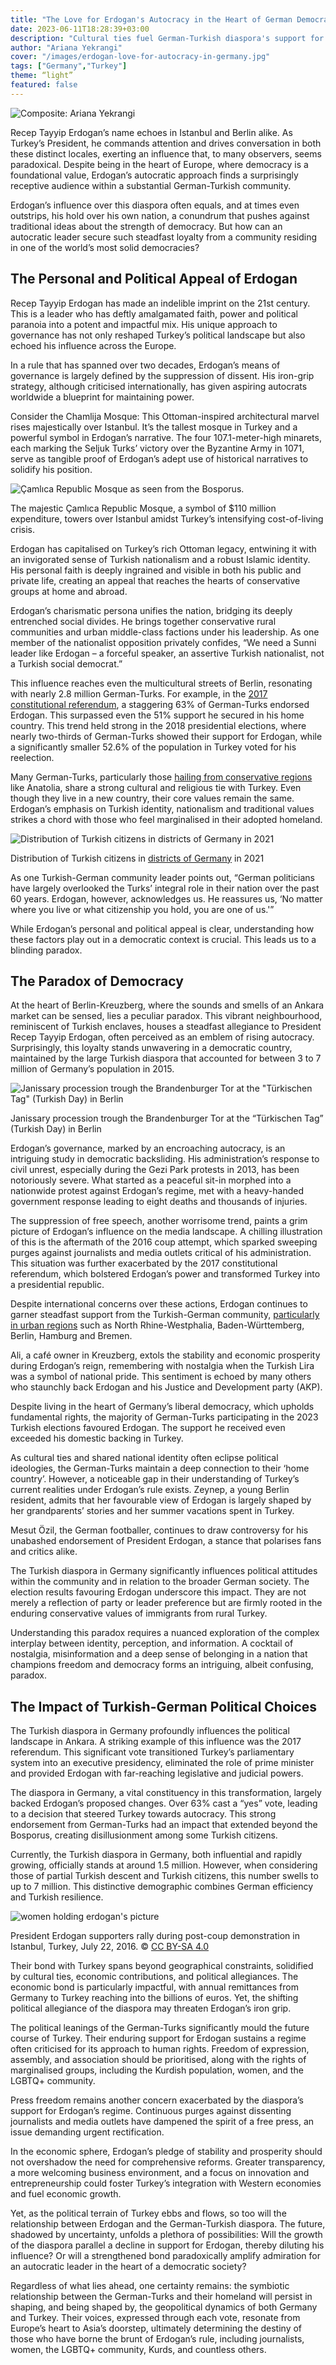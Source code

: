 ```yaml
---
title: "The Love for Erdogan's Autocracy in the Heart of German Democracy"
date: 2023-06-11T18:28:39+03:00
description: "Cultural ties fuel German-Turkish diaspora's support for Erdogan's autocracy, a paradox threatening to stall Turkey's progress in the 21st century."
author: "Ariana Yekrangi"
cover: "/images/erdogan-love-for-autocracy-in-germany.jpg"
tags: ["Germany","Turkey"]
theme: “light”
featured: false
---
```


![Composite: Ariana Yekrangi](/images/erdogan-love-for-autocracy-in-germany.jpg)

Recep Tayyip Erdogan’s name echoes in Istanbul and Berlin alike. As Turkey’s President, he commands attention and drives conversation in both these distinct locales, exerting an influence that, to many observers, seems paradoxical. Despite being in the heart of Europe, where democracy is a foundational value, Erdogan’s autocratic approach finds a surprisingly receptive audience within a substantial German-Turkish community.

Erdogan’s influence over this diaspora often equals, and at times even outstrips, his hold over his own nation, a conundrum that pushes against traditional ideas about the strength of democracy. But how can an autocratic leader secure such steadfast loyalty from a community residing in one of the world’s most solid democracies?

## **The Personal and Political Appeal of Erdogan**

Recep Tayyip Erdogan has made an indelible imprint on the 21st century. This is a leader who has deftly amalgamated faith, power and political paranoia into a potent and impactful mix. His unique approach to governance has not only reshaped Turkey’s political landscape but also echoed his influence across the Europe.

In a rule that has spanned over two decades, Erdogan’s means of governance is largely defined by the suppression of dissent. His iron-grip strategy, although criticised internationally, has given aspiring autocrats worldwide a blueprint for maintaining power.

Consider the Chamlija Mosque: This Ottoman-inspired architectural marvel rises majestically over Istanbul. It’s the tallest mosque in Turkey and a powerful symbol in Erdogan’s narrative. The four 107.1-meter-high minarets, each marking the Seljuk Turks’ victory over the Byzantine Army in 1071, serve as tangible proof of Erdogan’s adept use of historical narratives to solidify his position.

![Çamlıca Republic Mosque as seen from the Bosporus.](https://un-aligned.org/wp-content/uploads/2023/06/Camlica-Mosque-1024x713.jpg "The Love for Erdogan's Autocracy in the Heart of German Democracy 1")

The majestic Çamlıca Republic Mosque, a symbol of $110 million expenditure, towers over Istanbul amidst Turkey’s intensifying cost-of-living crisis.

Erdogan has capitalised on Turkey’s rich Ottoman legacy, entwining it with an invigorated sense of Turkish nationalism and a robust Islamic identity. His personal faith is deeply ingrained and visible in both his public and private life, creating an appeal that reaches the hearts of conservative groups at home and abroad.

Erdogan’s charismatic persona unifies the nation, bridging its deeply entrenched social divides. He brings together conservative rural communities and urban middle-class factions under his leadership. As one member of the nationalist opposition privately confides, “We need a Sunni leader like Erdogan – a forceful speaker, an assertive Turkish nationalist, not a Turkish social democrat.”

This influence reaches even the multicultural streets of Berlin, resonating with nearly 2.8 million German-Turks. For example, in the [2017 constitutional referendum](https://www.dw.com/en/why-many-turks-in-germany-still-vote-for-erdogan/a-65442948), a staggering 63% of German-Turks endorsed Erdogan. This surpassed even the 51% support he secured in his home country. This trend held strong in the 2018 presidential elections, where nearly two-thirds of German-Turks showed their support for Erdogan, while a significantly smaller 52.6% of the population in Turkey voted for his reelection.

Many German-Turks, particularly those [hailing from conservative regions](https://www.dw.com/en/why-many-turks-in-germany-still-vote-for-erdogan/a-65442948) like Anatolia, share a strong cultural and religious tie with Turkey. Even though they live in a new country, their core values remain the same. Erdogan’s emphasis on Turkish identity, nationalism and traditional values strikes a chord with those who feel marginalised in their adopted homeland.

![Distribution of Turkish citizens in districts of Germany in 2021](https://upload.wikimedia.org/wikipedia/commons/thumb/3/31/Turkish_population_relative_to_total_Turkish_population_in_Germany_2021.svg/1920px-Turkish_population_relative_to_total_Turkish_population_in_Germany_2021.svg.png "The Love for Erdogan's Autocracy in the Heart of German Democracy 2")

Distribution of Turkish citizens in [districts of Germany](https://en.wikipedia.org/wiki/Districts_of_Germany) in 2021

As one Turkish-German community leader points out, “German politicians have largely overlooked the Turks’ integral role in their nation over the past 60 years. Erdogan, however, acknowledges us. He reassures us, ‘No matter where you live or what citizenship you hold, you are one of us.'” 

While Erdogan’s personal and political appeal is clear, understanding how these factors play out in a democratic context is crucial. This leads us to a blinding paradox.

## **The Paradox of Democracy**

At the heart of Berlin-Kreuzberg, where the sounds and smells of an Ankara market can be sensed, lies a peculiar paradox. This vibrant neighbourhood, reminiscent of Turkish enclaves, houses a steadfast allegiance to President Recep Tayyip Erdogan, often perceived as an emblem of rising autocracy. Surprisingly, this loyalty stands unwavering in a democratic country, maintained by the large Turkish diaspora that accounted for between 3 to 7 million of Germany’s population in 2015.

![Janissary procession trough the Brandenburger Tor at the "Türkischen Tag" (Turkish Day) in Berlin](https://upload.wikimedia.org/wikipedia/commons/7/7f/Turkisch-day-in-Berlin.jpg "The Love for Erdogan's Autocracy in the Heart of German Democracy 3")

Janissary procession trough the Brandenburger Tor at the “Türkischen Tag” (Turkish Day) in Berlin

Erdogan’s governance, marked by an encroaching autocracy, is an intriguing study in democratic backsliding. His administration’s response to civil unrest, especially during the Gezi Park protests in 2013, has been notoriously severe. What started as a peaceful sit-in morphed into a nationwide protest against Erdogan’s regime, met with a heavy-handed government response leading to eight deaths and thousands of injuries.

The suppression of free speech, another worrisome trend, paints a grim picture of Erdogan’s influence on the media landscape. A chilling illustration of this is the aftermath of the 2016 coup attempt, which sparked sweeping purges against journalists and media outlets critical of his administration. This situation was further exacerbated by the 2017 constitutional referendum, which bolstered Erdogan’s power and transformed Turkey into a presidential republic.

Despite international concerns over these actions, Erdogan continues to garner steadfast support from the Turkish-German community, [particularly in urban regions](https://www.economist.com/europe/2017/08/31/how-recep-tayyip-erdogan-seduces-turkish-migrants-in-europe) such as North Rhine-Westphalia, Baden-Württemberg, Berlin, Hamburg and Bremen.

Ali, a café owner in Kreuzberg, extols the stability and economic prosperity during Erdogan’s reign, remembering with nostalgia when the Turkish Lira was a symbol of national pride. This sentiment is echoed by many others who staunchly back Erdogan and his Justice and Development party (AKP).

Despite living in the heart of Germany’s liberal democracy, which upholds fundamental rights, the majority of German-Turks participating in the 2023 Turkish elections favoured Erdogan. The support he received even exceeded his domestic backing in Turkey.

As cultural ties and shared national identity often eclipse political ideologies, the German-Turks maintain a deep connection to their ‘home country’. However, a noticeable gap in their understanding of Turkey’s current realities under Erdogan’s rule exists. Zeynep, a young Berlin resident, admits that her favourable view of Erdogan is largely shaped by her grandparents’ stories and her summer vacations spent in Turkey. 

Mesut Özil, the German footballer, continues to draw controversy for his unabashed endorsement of President Erdogan, a stance that polarises fans and critics alike.

The Turkish diaspora in Germany significantly influences political attitudes within the community and in relation to the broader German society. The election results favouring Erdogan underscore this impact. They are not merely a reflection of party or leader preference but are firmly rooted in the enduring conservative values of immigrants from rural Turkey.

Understanding this paradox requires a nuanced exploration of the complex interplay between identity, perception, and information. A cocktail of nostalgia, misinformation and a deep sense of belonging in a nation that champions freedom and democracy forms an intriguing, albeit confusing, paradox.

## **The Impact of Turkish-German Political Choices**

The Turkish diaspora in Germany profoundly influences the political landscape in Ankara. A striking example of this influence was the 2017 referendum. This significant vote transitioned Turkey’s parliamentary system into an executive presidency, eliminated the role of prime minister and provided Erdogan with far-reaching legislative and judicial powers.

The diaspora in Germany, a vital constituency in this transformation, largely backed Erdogan’s proposed changes. Over 63% cast a “yes” vote, leading to a decision that steered Turkey towards autocracy. This strong endorsement from German-Turks had an impact that extended beyond the Bosporus, creating disillusionment among some Turkish citizens.

Currently, the Turkish diaspora in Germany, both influential and rapidly growing, officially stands at around 1.5 million. However, when considering those of partial Turkish descent and Turkish citizens, this number swells to up to 7 million. This distinctive demographic combines German efficiency and Turkish resilience.

![women holding erdogan's picture](https://un-aligned.org/wp-content/uploads/2023/06/women-holding-a-picture-of-erdoghan-after-the-2016-coup-1024x683.jpg "The Love for Erdogan's Autocracy in the Heart of German Democracy 4")

President Erdogan supporters rally during post-coup demonstration in Istanbul, Turkey, July 22, 2016. © [CC BY-SA 4.0](https://creativecommons.org/licenses/by-sa/4.0)

Their bond with Turkey spans beyond geographical constraints, solidified by cultural ties, economic contributions, and political allegiances. The economic bond is particularly impactful, with annual remittances from Germany to Turkey reaching into the billions of euros. Yet, the shifting political allegiance of the diaspora may threaten Erdogan’s iron grip.

The political leanings of the German-Turks significantly mould the future course of Turkey. Their enduring support for Erdogan sustains a regime often criticised for its approach to human rights. Freedom of expression, assembly, and association should be prioritised, along with the rights of marginalised groups, including the Kurdish population, women, and the LGBTQ+ community.

Press freedom remains another concern exacerbated by the diaspora’s support for Erdogan’s regime. Continuous purges against dissenting journalists and media outlets have dampened the spirit of a free press, an issue demanding urgent rectification.

In the economic sphere, Erdogan’s pledge of stability and prosperity should not overshadow the need for comprehensive reforms. Greater transparency, a more welcoming business environment, and a focus on innovation and entrepreneurship could foster Turkey’s integration with Western economies and fuel economic growth.

Yet, as the political terrain of Turkey ebbs and flows, so too will the relationship between Erdogan and the German-Turkish diaspora. The future, shadowed by uncertainty, unfolds a plethora of possibilities: Will the growth of the diaspora parallel a decline in support for Erdogan, thereby diluting his influence? Or will a strengthened bond paradoxically amplify admiration for an autocratic leader in the heart of a democratic society?

Regardless of what lies ahead, one certainty remains: the symbiotic relationship between the German-Turks and their homeland will persist in shaping, and being shaped by, the geopolitical dynamics of both Germany and Turkey. Their voices, expressed through each vote, resonate from Europe’s heart to Asia’s doorstep, ultimately determining the destiny of those who have borne the brunt of Erdogan’s rule, including journalists, women, the LGBTQ+ community, Kurds, and countless others.
